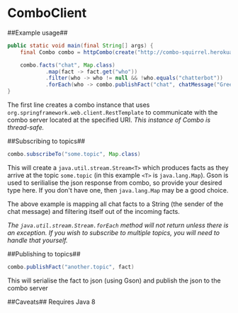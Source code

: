 ComboClient
===========

##Example usage##
```java
public static void main(final String[] args) {
    final Combo combo = httpCombo(create("http://combo-squirrel.herokuapp.com"));

    combo.facts("chat", Map.class)
            .map(fact -> fact.get("who"))
            .filter(who -> who != null && !who.equals("chatterbot"))
            .forEach(who -> combo.publishFact("chat", chatMessage("Greetings %s, what a wonderful day!", who)));
}
```
The first line creates a combo instance that uses `org.springframework.web.client.RestTemplate` to communicate with the combo server located at the specified URI. *This instance of Combo is thread-safe.*

##Subscribing to topics##

```java
combo.subscribeTo("some.topic", Map.class)
```

This will create a `java.util.stream.Stream<T>` which produces facts as they arrive at the topic `some.topic` (in this example `<T>` is `java.lang.Map`). Gson is used to serilialise the json response from combo, so provide your desired type here. If you don't have one, then `java.lang.Map` may be a good choice.

The above example is mapping all chat facts to a String (the sender of the chat message) and filtering itself out of the incoming facts.

*The `java.util.stream.Stream.forEach` method will not return unless there is an exception. If you wish to subscribe to multiple topics, you will need to handle that yourself.*

##Publishing to topics##

```java
combo.publishFact("another.topic", fact)
```

This will serialise the fact to json (using Gson) and publish the json to the combo server

##Caveats##
Requires Java 8
